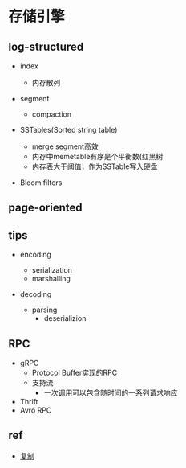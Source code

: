 # 存储引擎

## log-structured
+ index
    + 内存散列

+ segment
    + compaction

+ SSTables(Sorted string table)
    + merge segment高效
    + 内存中memetable有序是个平衡数(红黑树
    + 内存表大于阈值，作为SSTable写入硬盘

+ Bloom filters

## page-oriented


## tips
+ encoding
    + serialization
    + marshalling

+ decoding
    + parsing
        + deserializion

## RPC 
+ gRPC
    + Protocol Buffer实现的RPC
    + 支持流
        + 一次调用可以包含随时间的一系列请求响应
+ Thrift
+ Avro RPC

## ref
+ [复制](http://ddia.vonng.com/#/ch5)